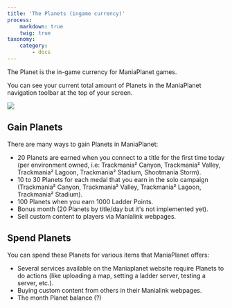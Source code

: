```yaml
---
title: 'The Planets (ingame currency)'
process:
    markdown: true
    twig: true
taxonomy:
    category:
        - docs
---
```


The Planet is the in-game currency for ManiaPlanet games.

You can see your current total amount of Planets in the ManiaPlanet navigation toolbar at the top of your screen.

![](./mp4_planets.jpg)

## Gain Planets
There are many ways to gain Planets in ManiaPlanet:

* 20 Planets are earned when you connect to a title for the first time today (per environment owned, i.e: Trackmania² Canyon, Trackmania² Valley, Trackmania² Lagoon, Trackmania² Stadium, Shootmania Storm).
* 10 to 30 Planets for each medal that you earn in the solo campaign (Trackmania² Canyon, Trackmania² Valley, Trackmania² Lagoon, Trackmania² Stadium).
* 100 Planets when you earn 1000 Ladder Points.
* Bonus month (20 Planets by title/day but it's not implemented yet).
* Sell custom content to players via Manialink webpages.

## Spend Planets
You can spend these Planets for various items that ManiaPlanet offers:

* Several services available on the Maniaplanet website require Planets to do actions (like uploading a map, setting a ladder server, testing a server, etc.).
* Buying custom content from others in their Manialink webpages.
* The month Planet balance (?)
